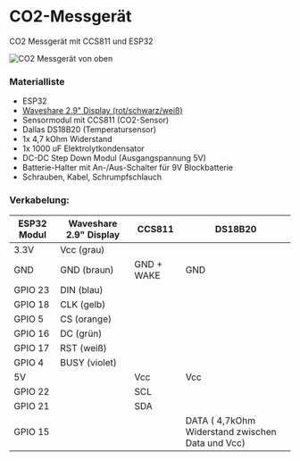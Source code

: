# CO2-Messgerät
CO2 Messgerät mit CCS811 und ESP32

![CO2 Messgerät von oben](https://github.com/Buster01/co2-Messgeraet/blob/master/Bilder/CO2%20Messger%C3%A4t%20oben.jpg)

### Materialliste

* ESP32
* [Waveshare 2.9" Display (rot/schwarz/weiß)](https://www.waveshare.com/wiki/2.9inch_e-Paper_Module_(B))
* Sensormodul mit CCS811 (CO2-Sensor)
* Dallas DS18B20 (Temperatursensor)
* 1x 4,7 kOhm Widerstand
* 1x 1000 uF Elektrolytkondensator
* DC-DC Step Down Modul (Ausgangspannung 5V)
* Batterie-Halter mit An-/Aus-Schalter für 9V Blockbatterie
* Schrauben, Kabel, Schrumpfschlauch

### Verkabelung:

ESP32 Modul | Waveshare 2.9" Display | CCS811 | DS18B20
------------|------------------------|--------|---------
3.3V | Vcc (grau)|
GND  | GND (braun) | GND + WAKE | GND
GPIO 23  | DIN (blau)|
GPIO 18  | CLK (gelb)|
GPIO 5   | CS  (orange)|
GPIO 16  | DC  (grün)|
GPIO 17  | RST (weiß)|
GPIO 4   | BUSY (violet)|
5V | | Vcc | Vcc
GPIO 22 | | SCL |
GPIO 21 | | SDA | 
GPIO 15 | | | DATA ( 4,7kOhm Widerstand zwischen Data und Vcc)
